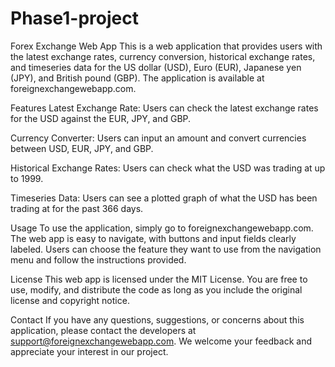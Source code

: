 # Phase1-project
Forex Exchange Web App
This is a web application that provides users with the latest exchange rates, currency conversion, historical exchange rates, and timeseries data for the US dollar (USD), Euro (EUR), Japanese yen (JPY), and British pound (GBP). The application is available at foreignexchangewebapp.com.

Features
Latest Exchange Rate: Users can check the latest exchange rates for the USD against the EUR, JPY, and GBP.

Currency Converter: Users can input an amount and convert currencies between USD, EUR, JPY, and GBP.

Historical Exchange Rates: Users can check what the USD was trading at up to 1999.

Timeseries Data: Users can see a plotted graph of what the USD has been trading at for the past 366 days.

Usage
To use the application, simply go to foreignexchangewebapp.com. The web app is easy to navigate, with buttons and input fields clearly labeled. Users can choose the feature they want to use from the navigation menu and follow the instructions provided.

License
This web app is licensed under the MIT License. You are free to use, modify, and distribute the code as long as you include the original license and copyright notice.

Contact
If you have any questions, suggestions, or concerns about this application, please contact the developers at support@foreignexchangewebapp.com. We welcome your feedback and appreciate your interest in our project.





